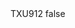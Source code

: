 <?xml version="1.0" encoding="UTF-8"?>
<CustomMetadata xmlns="http://soap.sforce.com/2006/04/metadata">
    <label>TXU912</label>
    <protected>false</protected>
</CustomMetadata>
